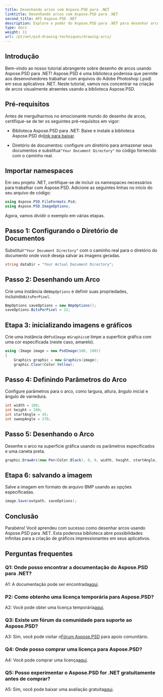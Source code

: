 ```yaml
---
title: Desenhando arcos com Aspose.PSD para .NET
linktitle: Desenhando arcos com Aspose.PSD para .NET
second_title: API Aspose.PSD .NET
description: Explore o poder do Aspose.PSD para .NET para desenhar arcos sem esforço. Siga nosso tutorial passo a passo para obter gráficos impressionantes em seus aplicativos.
type: docs
weight: 11
url: /pt/net/psd-drawing-techniques/drawing-arcs/
---
```

## Introdução

Bem-vindo ao nosso tutorial abrangente sobre desenho de arcos usando Aspose.PSD para .NET! Aspose.PSD é uma biblioteca poderosa que permite aos desenvolvedores trabalhar com arquivos do Adobe Photoshop (.psd) em seus aplicativos .NET. Neste tutorial, vamos nos concentrar na criação de arcos visualmente atraentes usando a biblioteca Aspose.PSD.

## Pré-requisitos

Antes de mergulharmos no emocionante mundo do desenho de arcos, certifique-se de ter os seguintes pré-requisitos em vigor:

- Biblioteca Aspose.PSD para .NET: Baixe e instale a biblioteca Aspose.PSD do[link para baixar](https://releases.aspose.com/psd/net/).

-  Diretório de documentos: configure um diretório para armazenar seus documentos e substitua`"Your Document Directory"` no código fornecido com o caminho real.

## Importar namespaces

Em seu projeto .NET, certifique-se de incluir os namespaces necessários para trabalhar com Aspose.PSD. Adicione as seguintes linhas no início do seu arquivo de código:

```csharp
using Aspose.PSD.FileFormats.Psd;
using Aspose.PSD.ImageOptions;
```

Agora, vamos dividir o exemplo em várias etapas.

## Passo 1: Configurando o Diretório de Documentos

 Substituir`"Your Document Directory"` com o caminho real para o diretório do documento onde você deseja salvar as imagens geradas.

```csharp
string dataDir = "Your Actual Document Directory";
```

## Passo 2: Desenhando um Arco

 Crie uma instância de`BmpOptions` e definir suas propriedades, incluindo`BitsPerPixel`.

```csharp
BmpOptions saveOptions = new BmpOptions();
saveOptions.BitsPerPixel = 32;
```

## Etapa 3: inicializando imagens e gráficos

 Crie uma instância de`PsdImage` e`Graphics`e limpe a superfície gráfica com uma cor especificada (neste caso, amarelo).

```csharp
using (Image image = new PsdImage(100, 100))
{
    Graphics graphic = new Graphics(image);
    graphic.Clear(Color.Yellow);
```

## Passo 4: Definindo Parâmetros do Arco

Configure parâmetros para o arco, como largura, altura, ângulo inicial e ângulo de varredura.

```csharp
int width = 100;
int height = 200;
int startAngle = 45;
int sweepAngle = 270;
```

## Passo 5: Desenhando o Arco

Desenhe o arco na superfície gráfica usando os parâmetros especificados e uma caneta preta.

```csharp
graphic.DrawArc(new Pen(Color.Black), 0, 0, width, height, startAngle, sweepAngle);
```

## Etapa 6: salvando a imagem

Salve a imagem em formato de arquivo BMP usando as opções especificadas.

```csharp
image.Save(outpath, saveOptions);
```

## Conclusão

Parabéns! Você aprendeu com sucesso como desenhar arcos usando Aspose.PSD para .NET. Esta poderosa biblioteca abre possibilidades infinitas para a criação de gráficos impressionantes em seus aplicativos.

## Perguntas frequentes

### Q1: Onde posso encontrar a documentação do Aspose.PSD para .NET?

 A1: A documentação pode ser encontrada[aqui](https://reference.aspose.com/psd/net/).

### P2: Como obtenho uma licença temporária para Aspose.PSD?

 A2: Você pode obter uma licença temporária[aqui](https://purchase.aspose.com/temporary-license/).

### Q3: Existe um fórum da comunidade para suporte ao Aspose.PSD?

 A3: Sim, você pode visitar o[Fórum Aspose.PSD](https://forum.aspose.com/c/psd/34) para apoio comunitário.

### Q4: Onde posso comprar uma licença para Aspose.PSD?

 A4: Você pode comprar uma licença[aqui](https://purchase.aspose.com/buy).

### Q5: Posso experimentar o Aspose.PSD for .NET gratuitamente antes de comprar?

 A5: Sim, você pode baixar uma avaliação gratuita[aqui](https://releases.aspose.com/).
